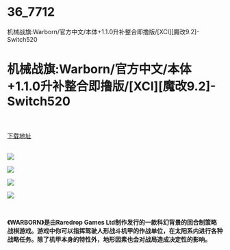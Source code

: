 # 36_7712
机械战旗:Warborn/官方中文/本体+1.1.0升补整合即撸版/[XCI][魔改9.2]-Switch520
# 机械战旗:Warborn/官方中文/本体+1.1.0升补整合即撸版/[XCI][魔改9.2]-Switch520
 <br/></br>
[下载地址](https://www.switch520.cc/article/7712 "下载地址")
<br/></br>

<p><strong><img src="https://www.switch520.cc/muke_img/upload_art_editor_20201206-1_0d925db46b847de4e5c12f699b2085a7.jpg"></strong></p>
<p><strong><img src="https://www.switch520.cc/muke_img/upload_art_editor_20201206-1_93ab2db42968e52644e84c13e8bdf2f9.jpg"></strong></p>
<p><strong><img src="https://www.switch520.cc/muke_img/upload_art_editor_20201206-1_5b2bd41391ccf87ce9b7f4d6f896e719.jpg"></strong></p>
<p><strong><img src="https://www.switch520.cc/muke_img/upload_art_editor_20201206-1_2d48f9a4c5924f6b460c7afc7b4d3db4.jpg"></strong></p>
<p>&nbsp;</p>
<p><strong>《WARBORN》是由Raredrop Games Ltd制作发行的一款科幻背景的回合制策略战棋游戏。游戏中你可以指挥驾驶人形战斗机甲的作战单位，在太阳系内进行各种战略任务。除了机甲本身的特性外，地形因素也会对战局造成决定性的影响。</strong></p>
<p>&nbsp;</p>

